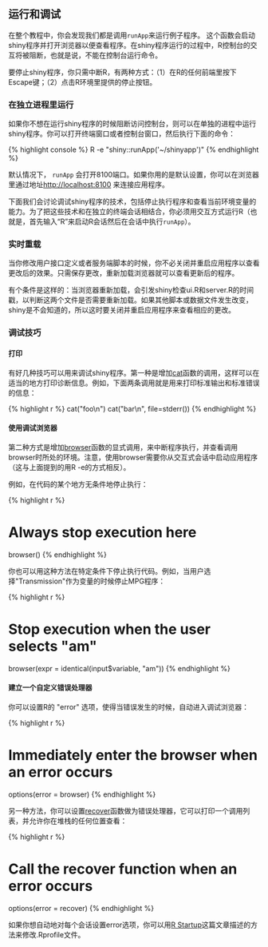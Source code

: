 

## 运行和调试

在整个教程中，你会发现我们都是调用`runApp`来运行例子程序。
这个函数会启动shiny程序并打开浏览器以便查看程序。在shiny程序运行的过程中，R控制台的交互将被阻断，也就是说，不能在控制台运行命令。

要停止shiny程序，你只需中断R，有两种方式：（1）在R的任何前端里按下Escape键；（2）点击R环境里提供的停止按钮。

### 在独立进程里运行

如果你不想在运行shiny程序的时候阻断访问控制台，则可以在单独的进程中运行shiny程序。你可以打开终端窗口或者控制台窗口，然后执行下面的命令：

{% highlight console %}
R -e "shiny::runApp('~/shinyapp')"
{% endhighlight %}

默认情况下， `runApp` 会打开8100端口。如果你用的是默认设置，你可以在浏览器里通过地址[http://localhost:8100](http://localhost:8100) 来连接应用程序。

下面我们会讨论调试shiny程序的技术，包括停止执行程序和查看当前环境变量的能力。为了把这些技术和在独立的终端会话相结合，你必须用交互方式运行R（也就是，首先输入“R”来启动R会话然后在会话中执行`runApp`）。

### 实时重载

当你修改用户接口定义或者服务端脚本的时候，你不必关闭并重启应用程序以查看更改后的效果。只需保存更改，重新加载浏览器就可以查看更新后的程序。

有个条件是这样的：当浏览器重新加载，会引发shiny检查ui.R和server.R的时间戳，以判断这两个文件是否需要重新加载。如果其他脚本或数据文件发生改变，shiny是不会知道的，所以这时要关闭并重启应用程序来查看相应的更改。


### 调试技巧

#### 打印 

有好几种技巧可以用来调试shiny程序。第一种是增加[cat](http://stat.ethz.ch/R-manual/R-devel/library/base/html/cat.html)函数的调用，这样可以在适当的地方打印诊断信息。例如，下面两条调用就是用来打印标准输出和标准错误的信息：

{% highlight r %}
cat("foo\n")
cat("bar\n", file=stderr())
{% endhighlight %}

#### 使用调试浏览器

第二种方式是增加[browser](http://stat.ethz.ch/R-manual/R-devel/library/base/html/browser.html)函数的显式调用，来中断程序执行，并查看调用browser时所处的环境。注意，使用browser需要你从交互式会话中启动应用程序（这与上面提到的用R -e的方式相反）。

例如，在代码的某个地方无条件地停止执行：

{% highlight r %}
# Always stop execution here
browser() 
{% endhighlight %}

你也可以用这种方法在特定条件下停止执行代码。例如，当用户选择"Transmission"作为变量的时候停止MPG程序：

{% highlight r %}
# Stop execution when the user selects "am"
browser(expr = identical(input$variable, "am"))
{% endhighlight %}

#### 建立一个自定义错误处理器
你可以设置R的 &quot;error&quot; 选项，使得当错误发生的时候，自动进入调试浏览器：

{% highlight r %}
# Immediately enter the browser when an error occurs
options(error = browser)
{% endhighlight %}

另一种方法，你可以设置[recover](http://stat.ethz.ch/R-manual/R-devel/library/utils/html/recover.html)函数做为错误处理器，它可以打印一个调用列表，并允许你在堆栈的任何位置查看：

{% highlight r %}
# Call the recover function when an error occurs
options(error = recover)
{% endhighlight %}

如果你想自动地对每个会话设置error选项，你可以用[R Startup](http://stat.ethz.ch/R-manual/R-patched/library/base/html/Startup.html)这篇文章描述的方法来修改.Rprofile文件。




